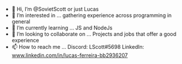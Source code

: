 - 👋 Hi, I’m @SovietScott or just Lucas
- 👀 I’m interested in ... gathering experience across programming in general
- 🌱 I’m currently learning ... JS and NodeJs
- 💞️ I’m looking to collaborate on ... Projects and jobs that offer a good experience
- 📫 How to reach me ... 
  Discord: LScott#5698
  LinkedIn: www.linkedin.com/in/lucas-ferreira-bb2936207

<!---
SovietScott/SovietScott is a ✨ special ✨ repository because its `README.md` (this file) appears on your GitHub profile.
You can click the Preview link to take a look at your changes.
--->

